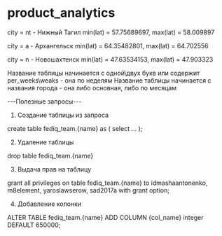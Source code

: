 # product_analytics

city = nt - Нижный Тагил   min(lat) = 57.75689697, max(lat) = 58.009897 

city = a  - Архангельск    min(lat) = 64.35482801, max(lat) = 64.702556 

city = n  - Новошахтенск   min(lat) = 47.63534153, max(lat) = 47.903323

Название таблицы начинается с одной\двух букв или содержит per_weeks\weaks - она по неделям
Название таблицы начинается с названия города - она либо основная, либо по месяцам

---Полезные запросы---
1. Создание таблицы из запроса

create table fediq_team.{name} as (
  select ...
);

2. Удаление таблицы

drop table fediq_team.{name}

3. Выдача прав на таблицу

grant all privileges on table fediq_team.{name} to 
idmashaantonenko, 
m8element,
yaroslawserow,
sad2017a
with grant option;

4. Добавление колонки

ALTER TABLE fediq_team.{name} ADD COLUMN {сol_name} integer DEFAULT 650000;

